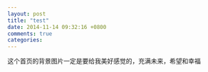 ```yaml
---
layout: post
title: "test"
date: 2014-11-14 09:32:16 +0800
comments: true
categories: 
---
```

这个首页的背景图片一定是要给我美好感觉的，充满未来，希望和幸福

